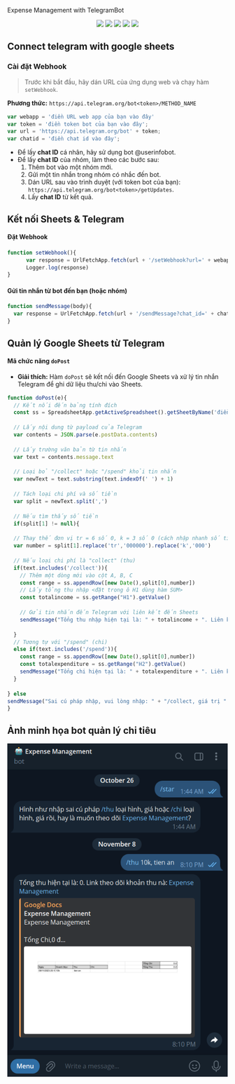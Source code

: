 Expense Management with TelegramBot
</p>
<p align="center">
<a href="https://twitter.com/12dtan" target="_blank"><img src="https://img.shields.io/twitter/follow/12dtan.svg?style=social&label=Follow"></a>
<a href="https://fb.com/duytan.hh" target="_blank"><img src="https://img.shields.io/badge/Facebook%20-%20%230866FF"></a>
<a href="https://t.me/duytan2003" target="_blank"><img src="https://img.shields.io/badge/Telegram%20-%20%2333CCFF"></a>
<a href="https://www.linkedin.com/in/l%C3%AA-tr%E1%BA%A7n-duy-t%C3%A2n-81112a23a/" target="_blank"><img src="https://img.shields.io/badge/Linkedin%20-%20%2300CCFF"></a>
<a href="https://instagram/duytan.hh" target="_blank"><img src="https://img.shields.io/badge/Instagram%20-%20%23FF9900"></a>
</p>

## Connect telegram with google sheets
### Cài đặt Webhook
> Trước khi bắt đầu, hãy dán URL của ứng dụng web và chạy hàm `setWebhook`.

**Phương thức:** `https://api.telegram.org/bot<token>/METHOD_NAME`

```javascript
var webapp = 'điền URL web app của bạn vào đây' 
var token = 'điền token bot của bạn vào đây'; 
var url = 'https://api.telegram.org/bot' + token;
var chatid = 'điền chat id vào đây';
```

- Để lấy **chat ID** cá nhân, hãy sử dụng bot @userinfobot. 
- Để lấy **chat ID** của nhóm, làm theo các bước sau:
  1. Thêm bot vào một nhóm mới.
  2. Gửi một tin nhắn trong nhóm có nhắc đến bot.
  3. Dán URL sau vào trình duyệt (với token bot của bạn): `https://api.telegram.org/bot<token>/getUpdates`.
  4. Lấy **chat ID** từ kết quả.

## Kết nối Sheets & Telegram

#### Đặt Webhook
```javascript
function setWebhook(){
      var response = UrlFetchApp.fetch(url + '/setWebhook?url=' + webapp) 
      Logger.log(response)
}
```

#### Gửi tin nhắn từ bot đến bạn (hoặc nhóm)
```javascript
function sendMessage(body){
  var response = UrlFetchApp.fetch(url + '/sendMessage?chat_id=' + chatid + '&text=' + encodeURIComponent(body) + '&parse_mode=HTML')
}
```

## Quản lý Google Sheets từ Telegram

#### Mã chức năng `doPost`
- **Giải thích:** Hàm `doPost` sẽ kết nối đến Google Sheets và xử lý tin nhắn Telegram để ghi dữ liệu thu/chi vào Sheets.

```javascript
function doPost(e){
  // Kết nối đến bảng tính đích
  const ss = SpreadsheetApp.getActiveSpreadsheet().getSheetByName('điền tên sheet của bạn vào đây')
  
  // Lấy nội dung từ payload của Telegram
  var contents = JSON.parse(e.postData.contents)
  
  // Lấy trường văn bản từ tin nhắn
  var text = contents.message.text
  
  // Loại bỏ "/collect" hoặc "/spend" khỏi tin nhắn
  var newText = text.substring(text.indexOf(' ') + 1)
  
  // Tách loại chi phí và số tiền
  var split = newText.split(',')

  // Nếu tìm thấy số tiền
  if(split[1] != null){

  // Thay thế đơn vị tr = 6 số 0, k = 3 số 0 (cách nhập nhanh số tiền)
  var number = split[1].replace('tr','000000').replace('k','000')

  // Nếu loại chi phí là "collect" (thu)
  if(text.includes('/collect')){
    // Thêm một dòng mới vào cột A, B, C
    const range = ss.appendRow([new Date(),split[0],number])
    // Lấy tổng thu nhập <đặt trong ô H1 dùng hàm SUM>
    const totalincome = ss.getRange("H1").getValue()
    
    // Gửi tin nhắn đến Telegram với liên kết đến Sheets
    sendMessage("Tổng thu nhập hiện tại là: " + totalincome + ". Liên kết để theo dõi thu nhập: <a href='Link đến bảng tính của bạn'>Sheets</a>")

  }
  // Tương tự với "/spend" (chi)
  else if(text.includes('/spend')){
    const range = ss.appendRow([new Date(),split[0],number])
    const totalexpenditure = ss.getRange("H2").getValue()
    sendMessage("Tổng chi hiện tại là: " + totalexpenditure + ". Liên kết để theo dõi chi tiêu: <a href='Link đến bảng tính của bạn'>Sheets</a>")
  }
  
} else
sendMessage("Sai cú pháp nhập, vui lòng nhập: " + "/collect, giá trị " + "hoặc " + "/spend, giá trị " + "Liên kết để theo dõi chi tiêu <a href='Link đến bảng tính của bạn'>Sheets</a>")
}
```

## Ảnh minh họa bot quản lý chi tiêu
![Output](/output.png)



